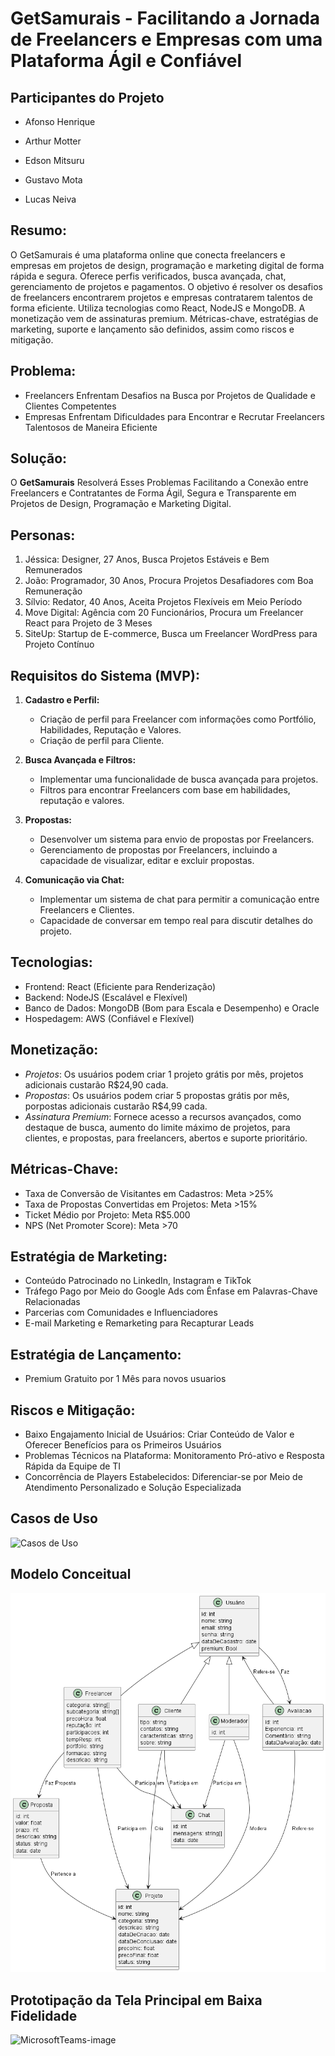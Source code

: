 # GetSamurais - Facilitando a Jornada de Freelancers e Empresas com uma Plataforma Ágil e Confiável

## Participantes do Projeto

- Afonso Henrique

- Arthur Motter

- Edson Mitsuru

- Gustavo Mota

- Lucas Neiva

## Resumo:

  O GetSamurais é uma plataforma online que conecta freelancers e empresas em projetos de design, programação e marketing digital de forma rápida e segura. Oferece perfis verificados, busca avançada, chat, gerenciamento de projetos e pagamentos. O objetivo é resolver os desafios de freelancers encontrarem projetos e empresas contratarem talentos de forma eficiente. Utiliza tecnologias como React, NodeJS e MongoDB. A monetização vem de assinaturas premium. Métricas-chave, estratégias de marketing, suporte e lançamento são definidos, assim como riscos e mitigação.

## Problema:

- Freelancers Enfrentam Desafios na Busca por Projetos de Qualidade e Clientes Competentes
- Empresas Enfrentam Dificuldades para Encontrar e Recrutar Freelancers Talentosos de Maneira Eficiente

## Solução:

O **GetSamurais** Resolverá Esses Problemas Facilitando a Conexão entre Freelancers e Contratantes de Forma Ágil, Segura e Transparente em Projetos de Design, Programação e Marketing Digital.

## Personas:

1. Jéssica: Designer, 27 Anos, Busca Projetos Estáveis e Bem Remunerados
2. João: Programador, 30 Anos, Procura Projetos Desafiadores com Boa Remuneração
3. Sílvio: Redator, 40 Anos, Aceita Projetos Flexíveis em Meio Período
4. Move Digital: Agência com 20 Funcionários, Procura um Freelancer React para Projeto de 3 Meses
5. SiteUp: Startup de E-commerce, Busca um Freelancer WordPress para Projeto Contínuo

## Requisitos do Sistema (MVP):

1. **Cadastro e Perfil:**
   - Criação de perfil para Freelancer com informações como Portfólio, Habilidades, Reputação e Valores.
   - Criação de perfil para Cliente.

2. **Busca Avançada e Filtros:**
   - Implementar uma funcionalidade de busca avançada para projetos.
   - Filtros para encontrar Freelancers com base em habilidades, reputação e valores.

3. **Propostas:**
   - Desenvolver um sistema para envio de propostas por Freelancers.
   - Gerenciamento de propostas por Freelancers, incluindo a capacidade de visualizar, editar e excluir propostas.

4. **Comunicação via Chat:**
   - Implementar um sistema de chat para permitir a comunicação entre Freelancers e Clientes.
   - Capacidade de conversar em tempo real para discutir detalhes do projeto.


## Tecnologias:

- Frontend: React (Eficiente para Renderização)
- Backend: NodeJS (Escalável e Flexível)
- Banco de Dados: MongoDB (Bom para Escala e Desempenho) e Oracle
- Hospedagem: AWS (Confiável e Flexível)

## Monetização:

 - *Projetos*: Os usuários podem criar 1 projeto grátis por mês, projetos adicionais custarão R$24,90 cada.
 - *Propostas*: Os usuários podem criar 5 propostas grátis por mês, porpostas adicionais custarão R$4,99 cada.
 - *Assinatura Premium*: Fornece acesso a recursos avançados, como destaque de busca, aumento do limite máximo de projetos, para clientes, e propostas, para freelancers, abertos e suporte prioritário.

## Métricas-Chave:

- Taxa de Conversão de Visitantes em Cadastros: Meta >25%
- Taxa de Propostas Convertidas em Projetos: Meta >15%
- Ticket Médio por Projeto: Meta R$5.000
- NPS (Net Promoter Score): Meta >70

## Estratégia de Marketing:

- Conteúdo Patrocinado no LinkedIn, Instagram e TikTok
- Tráfego Pago por Meio do Google Ads com Ênfase em Palavras-Chave Relacionadas
- Parcerias com Comunidades e Influenciadores
- E-mail Marketing e Remarketing para Recapturar Leads

## Estratégia de Lançamento:

- Premium Gratuito por 1 Mês para novos usuarios

## Riscos e Mitigação:

- Baixo Engajamento Inicial de Usuários: Criar Conteúdo de Valor e Oferecer Benefícios para os Primeiros Usuários
- Problemas Técnicos na Plataforma: Monitoramento Pró-ativo e Resposta Rápida da Equipe de TI
- Concorrência de Players Estabelecidos: Diferenciar-se por Meio de Atendimento Personalizado e Solução Especializada

## Casos de Uso
![Casos de Uso](https://github.com/lucasneiva/Eng-Software-II/assets/112989505/3936bf36-af7f-4dba-94a4-fc135fc2ee41)


## Modelo Conceitual
![Conceitual](https://github.com/lucasneiva/Eng-Software-II/blob/main/out/docs/modelo_conceitual/modelo_conceitual.png)

## Prototipação da Tela Principal em Baixa Fidelidade
![MicrosoftTeams-image](https://github.com/lucasneiva/Eng-Software-II/assets/112989505/d0578b62-80a9-4bd7-8ec3-005e810abc35)

